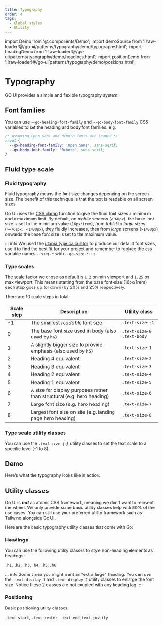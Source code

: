 ```yaml
---
title: Typography
order: 4
tags:
  - Global styles
  - Utility
---
```


import Demo from '@/components/Demo';
import demoSource from '!!raw-loader!@/go-ui/patterns/typography/demo/typography.html';
import headingDemo from '!!raw-loader!@/go-ui/patterns/typography/demo/headings.html';
import positionDemo from '!!raw-loader!@/go-ui/patterns/typography/demo/positions.html';

# Typography

GO UI provides a simple and flexible typography system.

## Font families

You can use `--go-heading-font-family` and `--go-body-font-family` CSS variables to set the heading and body font families. e.g.

```css
/* Assuming Open Sans and Roboto fonts are loaded */
:root {
  --go-heading-font-family: 'Open Sans', sans-serif;
  --go-body-font-family: 'Roboto', sans-serif;
}
```

## Fluid type scale

### Fluid typography

Fluid typography means the font size changes depending on the screen size. The benefit of this technique is that the text is readable on all screen sizes.

Go UI uses the [CSS clamp](<https://developer.mozilla.org/en-US/docs/Web/CSS/clamp()>) function to give the fluid font sizes a minimum and a maximum limit. By default, on _mobile_ screens (`<768px`), the base font size is set to the minimum value (`16px/1rem`), from _tablet_ to _large_ sizes (`>=768px, <1400px`), they fluidly increases, then from _large_ screens (`>1400px`) onwards the base font size is set to the maximum value.

::: info
We used the [utopia type calculator](https://utopia.fyi/type/calculator/?c=768,16,1.2,1440,16,1.25,8,1,&s=0.75|0.5|0.25,1.5|2|3|4|6,s-l) to produce our default font sizes, use it to find the best fit for your project and remember to replace the css variable names `--step-*` with `--go-size-*`.
:::

### Type scales

The scale factor we chose as default is `1.2` on min viewport and `1.25` on max viewport. This means starting from the base font-size (16px/1rem), each step goes up (or down) by 20% and 25% respectively.

There are 10 scale steps in total:

| Scale step | Description                                                            | Utility class               |
| ---------- | ---------------------------------------------------------------------- | --------------------------- |
| -1         | The smallest _readable_ font size                                      | `.text-size--1`             |
| 0          | The base font size used in body (also used by `h6`)                    | `.text-size-0` `.text-body` |
| 1          | A slightly bigger size to provide emphasis (also used by `h5`)         | `.text-size-1`              |
| 2          | Heading 4 equivalent                                                   | `.text-size-2`              |
| 3          | Heading 3 equivalent                                                   | `.text-size-3`              |
| 4          | Heading 2 equivalent                                                   | `.text-size-4`              |
| 5          | Heading 1 equivalent                                                   | `.text-size-5`              |
| 6          | A size for display purposes rather than structural (e.g. hero heading) | `.text-size-6`              |
| 7          | Large font size (e.g. hero heading)                                    | `.text-size-7`              |
| 8          | Largest font size on site (e.g. landing page hero heading)             | `.text-size-8`              |

### Type scale utility classes

You can use the _`.text-size-{n}`_ utility classes to set the text scale to a specific level (-1 to 8).

<!-- Demos, tips, variations, use cases -->

## Demo

Here's what the typography looks like in action:

<Demo code={demoSource} />

## Utility classes

Go UI is **_not_** an atomic CSS framework, meaning we don't want to reinvent the wheel. We only provide some basic utility classes help with 80% of the use cases. You can still use your preferred utility framework such as Tailwind alongside Go UI.

Here are the basic typography utility classes that come with Go:

### Headings

You can use the following utility classes to style non-heading elements as headings:

`.h1`, `.h2`, `.h3`, `.h4`, `.h5`, `.h6`

::: info
Some times you might want an "extra large" heading. You can use the `.text-display-1` and `.text-display-2` utility classes to enlarge the font size. Notice these 2 classes are not coupled with any heading tag.
:::

<Demo code={headingDemo} />

### Positioning

Basic positioning utility classes:

`.text-start`, `.text-center`, `.text-end`, `text-justify`

<Demo code={positionDemo} />
